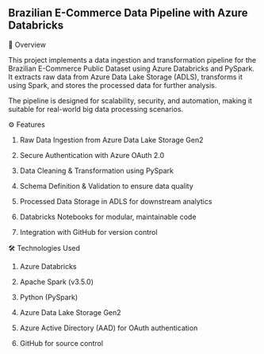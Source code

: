 ## Brazilian E-Commerce Data Pipeline with Azure Databricks
📌 Overview

This project implements a data ingestion and transformation pipeline for the Brazilian E-Commerce Public Dataset using Azure Databricks and PySpark.
It extracts raw data from Azure Data Lake Storage (ADLS), transforms it using Spark, and stores the processed data for further analysis.

The pipeline is designed for scalability, security, and automation, making it suitable for real-world big data processing scenarios.

⚙️ Features

1. Raw Data Ingestion from Azure Data Lake Storage Gen2

2. Secure Authentication with Azure OAuth 2.0

3. Data Cleaning & Transformation using PySpark

4. Schema Definition & Validation to ensure data quality

5. Processed Data Storage in ADLS for downstream analytics

6. Databricks Notebooks for modular, maintainable code

7. Integration with GitHub for version control

🛠️ Technologies Used

1. Azure Databricks

2. Apache Spark (v3.5.0)

3. Python (PySpark)

4. Azure Data Lake Storage Gen2

5. Azure Active Directory (AAD) for OAuth authentication

6. GitHub for source control
